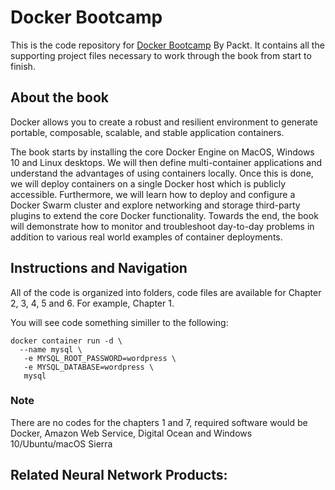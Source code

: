 # Docker Bootcamp
This is the code repository for [Docker Bootcamp](https://www.packtpub.com/virtualization-and-cloud/docker-bootcamp?utm_source=github&utm_medium=repository&utm_content=9781787286986) By Packt. It contains all the supporting project files necessary to work through the book from start to finish.

## About the book

Docker allows you to create a robust and resilient environment to generate portable, composable, scalable, and stable application containers.

The book starts by installing the core Docker Engine on MacOS, Windows 10 and Linux desktops. We will then define multi-container applications and understand the advantages of using containers locally. Once this is done, we will deploy containers on a single Docker host which is publicly accessible. Furthermore, we will learn how to deploy and configure a Docker Swarm cluster and explore networking and storage third-party plugins to extend the core Docker functionality. Towards the end, the book will demonstrate how to monitor and troubleshoot day-to-day problems in addition to various real world examples of container deployments.

## Instructions and Navigation

All of the code is organized into folders, code files are available for Chapter 2, 3, 4, 5 and 6. For example, Chapter 1. 

You will see code something similler to the following:

    docker container run -d \
      --name mysql \
       -e MYSQL_ROOT_PASSWORD=wordpress \
       -e MYSQL_DATABASE=wordpress \
       mysql
     
     
### Note

There are no codes for the chapters 1 and 7, required software would be Docker, Amazon Web Service, Digital Ocean and Windows 10/Ubuntu/macOS Sierra

## Related Neural Network Products:
